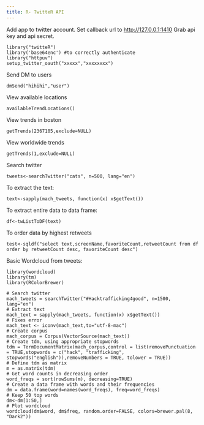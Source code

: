 ```yaml
---
title: R- TwitteR API
---
```


Add app to twitter account.
Set callback url to http://127.0.0.1:1410
Grab api key and api secret.

	library("twitteR")
	library('base64enc') #to correctly authenticate
	library("httpuv")
	setup_twitter_oauth("xxxxx","xxxxxxxx") 


Send DM to users
	
	dmSend("hihihi","user") 

View available locations

	availableTrendLocations() 

View trends in boston

	getTrends(2367105,exclude=NULL)

View worldwide trends

	getTrends(1,exclude=NULL)

Search twitter

	tweets<-searchTwitter("cats", n=500, lang="en")

To extract the text:
	
	text<-sapply(mach_tweets, function(x) x$getText())

To extract entire data to data frame:
	
	df<-twListToDF(text)

To order data by highest retweets
	
	test<-sqldf("select text,screenName,favoriteCount,retweetCount from df order by retweetCount desc, favoriteCount desc")

Basic Wordcloud from tweets:
	
	library(wordcloud)
	library(tm)
	library(RColorBrewer)

	# Search twitter
	mach_tweets = searchTwitter("#Hacktrafficking4good", n=1500, lang="en")
	# Extract text
	mach_text = sapply(mach_tweets, function(x) x$getText())
	# Fixes error
	mach_text <- iconv(mach_text,to="utf-8-mac")
	# Create corpus
	mach_corpus = Corpus(VectorSource(mach_text))
	# Create tdm, using appropriate stopwords
	tdm = TermDocumentMatrix(mach_corpus,control = list(removePunctuation = TRUE,stopwords = c("hack", "trafficking", stopwords("english")),removeNumbers = TRUE, tolower = TRUE))
	# Define tdm as matrix
	m = as.matrix(tdm)
	# Get word counts in decreasing order
	word_freqs = sort(rowSums(m), decreasing=TRUE) 
	# Create a data frame with words and their frequencies
	dm = data.frame(word=names(word_freqs), freq=word_freqs)
 	# Keep 50 top words
	dm<-dm[1:50,]
	# Plot wordcloud
	wordcloud(dm$word, dm$freq, random.order=FALSE, colors=brewer.pal(8, "Dark2"))

